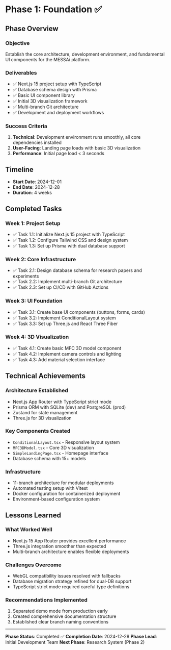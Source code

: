 # Phase 1: Foundation ✅

## Phase Overview

### Objective
Establish the core architecture, development environment, and fundamental UI components for the MESSAi platform.

### Deliverables
- ✅ Next.js 15 project setup with TypeScript
- ✅ Database schema design with Prisma
- ✅ Basic UI component library
- ✅ Initial 3D visualization framework
- ✅ Multi-branch Git architecture
- ✅ Development and deployment workflows

### Success Criteria
1. **Technical**: Development environment runs smoothly, all core dependencies installed
2. **User-Facing**: Landing page loads with basic 3D visualization
3. **Performance**: Initial page load < 3 seconds

## Timeline

- **Start Date**: 2024-12-01
- **End Date**: 2024-12-28
- **Duration**: 4 weeks

## Completed Tasks

### Week 1: Project Setup
- ✅ Task 1.1: Initialize Next.js 15 project with TypeScript
- ✅ Task 1.2: Configure Tailwind CSS and design system
- ✅ Task 1.3: Set up Prisma with dual database support

### Week 2: Core Infrastructure
- ✅ Task 2.1: Design database schema for research papers and experiments
- ✅ Task 2.2: Implement multi-branch Git architecture
- ✅ Task 2.3: Set up CI/CD with GitHub Actions

### Week 3: UI Foundation
- ✅ Task 3.1: Create base UI components (buttons, forms, cards)
- ✅ Task 3.2: Implement ConditionalLayout system
- ✅ Task 3.3: Set up Three.js and React Three Fiber

### Week 4: 3D Visualization
- ✅ Task 4.1: Create basic MFC 3D model component
- ✅ Task 4.2: Implement camera controls and lighting
- ✅ Task 4.3: Add material selection interface

## Technical Achievements

### Architecture Established
- Next.js App Router with TypeScript strict mode
- Prisma ORM with SQLite (dev) and PostgreSQL (prod)
- Zustand for state management
- Three.js for 3D visualization

### Key Components Created
- `ConditionalLayout.tsx` - Responsive layout system
- `MFC3DModel.tsx` - Core 3D visualization
- `SimpleLandingPage.tsx` - Homepage interface
- Database schema with 15+ models

### Infrastructure
- 11-branch architecture for modular deployments
- Automated testing setup with Vitest
- Docker configuration for containerized deployment
- Environment-based configuration system

## Lessons Learned

### What Worked Well
- Next.js 15 App Router provides excellent performance
- Three.js integration smoother than expected
- Multi-branch architecture enables flexible deployments

### Challenges Overcome
- WebGL compatibility issues resolved with fallbacks
- Database migration strategy refined for dual-DB support
- TypeScript strict mode required careful type definitions

### Recommendations Implemented
1. Separated demo mode from production early
2. Created comprehensive documentation structure
3. Established clear branch naming conventions

---

**Phase Status**: Completed ✅
**Completion Date**: 2024-12-28
**Phase Lead**: Initial Development Team
**Next Phase**: Research System (Phase 2)